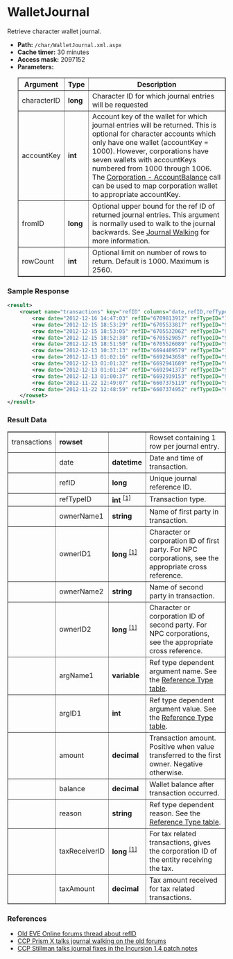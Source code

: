 # WalletJournal
Retrieve character wallet journal.

* __Path:__ ``/char/WalletJournal.xml.aspx``
* __Cache timer:__ 30 minutes
* __Access mask:__ 2097152
* __Parameters:__
    <table border="1">
        <tbody>
            <tr>
                <th>Argument</th>
                <th>Type</th>
                <th>Description</th>
            </tr>
            <tr>
                <td>characterID</td>
                <td><strong>long</strong></td>
                <td>Character ID for which journal entries will be requested</td>
            </tr>
            <tr>
                <td>accountKey</td>
                <td><strong>int</strong></td>
                <td>
                Account key of the wallet for which journal entries will be returned.  This is optional for character accounts which only have one wallet (accountKey = 1000).
                However, corporations have seven wallets with accountKeys numbered from 1000 through 1006.  The <a href="../corporation/corp_accountbalance.html">Corporation - AccountBalance</a> 
                call can be used to map corporation wallet to appropriate accountKey.
                </td>
            </tr>
            <tr>
                <td>fromID</td>
                <td><strong>long</strong></td>
                <td>
                Optional upper bound for the ref ID of returned journal entries.  This argument is normally used to walk to the journal backwards.
                See <a href="../intro.html#journal-walking">Journal Walking</a> for more information.
                </td>
            </tr>
            <tr>
                <td>rowCount</td>
                <td><strong>int</strong></td>
                <td>
                Optional limit on number of rows to return.  Default is 1000.  Maximum is 2560.
                </td>
            </tr>
        </tbody>
    </table>

### Sample Response

```xml
<result>
    <rowset name="transactions" key="refID" columns="date,refID,refTypeID,ownerName1,ownerID1,ownerName2,ownerID2,argName1,argID1,amount,balance,reason,taxReceiverID,taxAmount">
        <row date="2012-12-16 14:47:03" refID="6709813912" refTypeID="15" ownerName1="reygar burnt" ownerID1="1801683792" ownerName2="Wiyrkomi Corporation" ownerID2="1000011" argName1="EVE System" argID1="1" amount="-9250.00" balance="385574791.30" reason="" taxReceiverID="" taxAmount="" />
        <row date="2012-12-15 18:53:29" refID="6705533817" refTypeID="97" ownerName1="reygar burnt" ownerID1="1801683792" ownerName2="CONCORD" ownerID2="1000125" argName1="Vorsk VI" argID1="40215551" amount="-206000.00" balance="385584041.30" reason="Export Duty for Vorsk VI" taxReceiverID="" taxAmount="" />
        <row date="2012-12-15 18:53:05" refID="6705532062" refTypeID="97" ownerName1="reygar burnt" ownerID1="1801683792" ownerName2="CONCORD" ownerID2="1000125" argName1="Vorsk III" argID1="40215546" amount="-254000.00" balance="385790041.30" reason="Export Duty for Vorsk III" taxReceiverID="" taxAmount="" />
        <row date="2012-12-15 18:52:38" refID="6705529857" refTypeID="97" ownerName1="reygar burnt" ownerID1="1801683792" ownerName2="CONCORD" ownerID2="1000125" argName1="Vorsk II" argID1="40215545" amount="-160000.00" balance="386044041.30" reason="Export Duty for Vorsk II" taxReceiverID="" taxAmount="" />
        <row date="2012-12-15 18:51:50" refID="6705526089" refTypeID="97" ownerName1="reygar burnt" ownerID1="1801683792" ownerName2="CONCORD" ownerID2="1000125" argName1="Vorsk I" argID1="40215544" amount="-183000.00" balance="386204041.30" reason="Export Duty for Vorsk I" taxReceiverID="" taxAmount="" />
        <row date="2012-12-13 10:37:13" refID="6694409579" refTypeID="15" ownerName1="reygar burnt" ownerID1="1801683792" ownerName2="Wiyrkomi Corporation" ownerID2="1000011" argName1="EVE System" argID1="1" amount="-21275.00" balance="386387041.30" reason="" taxReceiverID="" taxAmount="" />
        <row date="2012-12-13 01:02:16" refID="6692943658" refTypeID="97" ownerName1="reygar burnt" ownerID1="1801683792" ownerName2="CONCORD" ownerID2="1000125" argName1="Vorsk VI" argID1="40215551" amount="-259000.00" balance="386408316.30" reason="Export Duty for Vorsk VI" taxReceiverID="" taxAmount="" />
        <row date="2012-12-13 01:01:32" refID="6692941689" refTypeID="97" ownerName1="reygar burnt" ownerID1="1801683792" ownerName2="CONCORD" ownerID2="1000125" argName1="Vorsk III" argID1="40215546" amount="-317000.00" balance="386667316.30" reason="Export Duty for Vorsk III" taxReceiverID="" taxAmount="" />
        <row date="2012-12-13 01:01:24" refID="6692941373" refTypeID="97" ownerName1="reygar burnt" ownerID1="1801683792" ownerName2="CONCORD" ownerID2="1000125" argName1="Vorsk II" argID1="40215545" amount="-171000.00" balance="386984316.30" reason="Export Duty for Vorsk II" taxReceiverID="" taxAmount="" />
        <row date="2012-12-13 01:00:37" refID="6692939153" refTypeID="97" ownerName1="reygar burnt" ownerID1="1801683792" ownerName2="CONCORD" ownerID2="1000125" argName1="Vorsk I" argID1="40215544" amount="-248000.00" balance="387155316.30" reason="Export Duty for Vorsk I" taxReceiverID="" taxAmount="" />
        <row date="2012-11-22 12:49:07" refID="6607375119" refTypeID="97" ownerName1="reygar burnt" ownerID1="1801683792" ownerName2="CONCORD" ownerID2="1000125" argName1="Vorsk II" argID1="40215545" amount="-213000.00" balance="446826716.30" reason="Export Duty for Vorsk II" taxReceiverID="" taxAmount="" />
        <row date="2012-11-22 12:48:59" refID="6607374952" refTypeID="97" ownerName1="reygar burnt" ownerID1="1801683792" ownerName2="CONCORD" ownerID2="1000125" argName1="Vorsk I" argID1="40215544" amount="-228000.00" balance="447039716.30" reason="Export Duty for Vorsk I" taxReceiverID="" taxAmount="" />
    </rowset>
</result>
```

### Result Data

<table border="1">
    <tbody>
        <tr>
            <td>transactions</td>
            <td><strong>rowset</strong></td>
            <td></td>
            <td>Rowset containing 1 row per journal entry.</td>
        </tr>
        <tr>
            <td></td>
            <td>date</td>
            <td><strong>datetime</strong></td>
            <td>Date and time of transaction.</td>
        </tr>
        <tr>
            <td></td>
            <td>refID</td>
            <td><strong>long</strong></td>
            <td>Unique journal reference ID.</td>
        </tr>
        <tr>
            <td></td>
            <td>refTypeID</td>
            <td>
                <strong>int</strong>
                <sup>
                    <a href="../constants.html#reference-type">[1]</a>
                </sup>
            </td>
            <td>Transaction type.</td>
        </tr>
        <tr>
            <td></td>
            <td>ownerName1</td>
            <td><strong>string</strong></td>
            <td>Name of first party in transaction.</td>
        </tr>
        <tr>
            <td></td>
            <td>ownerID1</td>
            <td>
                <strong>long</strong>
                <sup>
                    <a href="../../sde/mssql/mssql_crpNPCCorporations.html" title="NPC Corporations table when first party is an NPC Corporation">[1]</a>
                </sup>
            </td>
            <td>Character or corporation ID of first party.  For NPC corporations, see the appropriate cross reference.</td>
        </tr>
        <tr>
            <td></td>
            <td>ownerName2</td>
            <td><strong>string</strong></td>
            <td>Name of second party in transaction.</td>
        </tr>
        <tr>
            <td></td>
            <td>ownerID2</td>
            <td>
                <strong>long</strong>
                <sup>
                    <a href="../../sde/mssql/mssql_crpNPCCorporations.html" title="NPC Corporations table when second party is an NPC Corporation">[1]</a>
                </sup>
            </td>
            <td>Character or corporation ID of second party.  For NPC corporations, see the appropriate cross reference.</td>
        </tr>
        <tr>
            <td></td>
            <td>argName1</td>
            <td><strong>variable</strong></td>
            <td>Ref type dependent argument name.  See the <a href="../constants.html#reference-type">Reference Type table</a>.</td>
        </tr>
        <tr>
            <td></td>
            <td>argID1</td>
            <td>
                <strong>int</strong>
            </td>
            <td>Ref type dependent argument value.  See the <a href="../constants.html#reference-type">Reference Type table</a>.</td>
        </tr>
        <tr>
            <td></td>
            <td>amount</td>
            <td><strong>decimal</strong></td>
            <td>Transaction amount.  Positive when value transferred to the first owner.  Negative otherwise.</td>
        </tr>
        <tr>
            <td></td>
            <td>balance</td>
            <td><strong>decimal</strong></td>
            <td>Wallet balance after transaction occurred.</td>
        </tr>
        <tr>
            <td></td>
            <td>reason</td>
            <td><strong>string</strong></td>
            <td>Ref type dependent reason.  See the <a href="../constants.html#reference-type">Reference Type table</a>.</td>
        </tr>
        <tr>
            <td></td>
            <td>taxReceiverID</td>
            <td>
                <strong>long</strong>
                <sup>
                    <a href="../../sde/mssql/mssql_crpNPCCorporations.html" title="NPC Corporations table when tax receiver is an NPC Corporation">[1]</a>
                </sup>
            </td>
            <td>For tax related transactions, gives the corporation ID of the entity receiving the tax.</td>
        </tr>
        <tr>
            <td></td>
            <td>taxAmount</td>
            <td>
                <strong>decimal</strong>
            </td>
            <td>Tax amount received for tax related transactions.</td>
        </tr>
    </tbody>
</table>

### References

* [Old EVE Online forums thread about refID](http://oldforums.eveonline.com/?a=topic&threadID=764508)
* [CCP Prism X talks journal walking on the old forums](http://oldforums.eveonline.com/?a=topic&threadID=1453360&page=2#60)
* [CCP Stillman talks journal fixes in the Incursion 1.4 patch notes](http://oldforums.eveonline.com/?a=topic&threadID=1490703)
